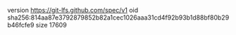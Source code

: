 version https://git-lfs.github.com/spec/v1
oid sha256:814aa87e3792879852b82a1cec1026aaa31cd4f92b93b1d88bf80b29b46fcfe9
size 17609
